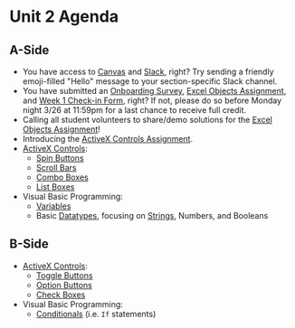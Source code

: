 # Unit 2 Agenda

## A-Side

  + You have access to [Canvas](https://georgetown.instructure.com/) and [Slack](https://georgetown-opim-557.slack.com), right? Try sending a friendly emoji-filled "Hello" message to your section-specific Slack channel.
  + You have submitted an [Onboarding Survey](https://goo.gl/forms/lIKrPDhZgz8Torhr2), [Excel Objects Assignment](/assignments/excel-objects/assignment.md), and [Week 1 Check-in Form](https://goo.gl/forms/lCFkidmd8HPlj8Qj1), right? If not, please do so before Monday night 3/26 at 11:59pm for a last chance to receive full credit.
  + Calling all student volunteers to share/demo solutions for the [Excel Objects Assignment](/assignments/excel-objects/assignment.md)! 
  + Introducing the [ActiveX Controls Assignment](/assignments/activex-controls/assignment.md).
  + [ActiveX Controls](/notes/active-x-controls/notes.md):
    + [Spin Buttons](/notes/active-x-controls/spin-buttons/notes.md)
    + [Scroll Bars](/notes/active-x-controls/scroll-bars/notes.md)
    + [Combo Boxes](/notes/active-x-controls/combo-boxes/notes.md)
    + [List Boxes](/notes/active-x-controls/list-boxes/notes.md)
  + Visual Basic Programming:
    + [Variables](/notes/visual-basic/variables/notes.md)
    + Basic [Datatypes](/notes/visual-basic/datatypes/notes.md), focusing on [Strings](/notes/visual-basic/datatypes/strings.md), Numbers, and Booleans

## B-Side

  + [ActiveX Controls](/notes/active-x-controls/notes.md):
    + [Toggle Buttons](/notes/active-x-controls/toggle-buttons/notes.md)
    + [Option Buttons](/notes/active-x-controls/option-buttons/notes.md) 
    + [Check Boxes](/notes/active-x-controls/check-boxes/notes.md)
  + Visual Basic Programming:
    + [Conditionals](/notes/visual-basic/conditionals/notes.md) (i.e. `If` statements)

    
    



